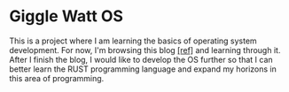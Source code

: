 # Giggle Watt OS
This is a project where I am learning the basics of operating system development. For now, I'm browsing this blog [[ref]](https://os.phil-opp.com/) and learning through it. After I finish the blog, I would like to develop the OS further so that I can better learn the RUST programming language and expand my horizons in this area of programming.

